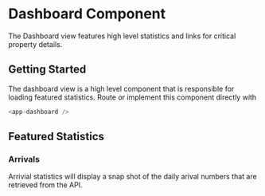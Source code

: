 Dashboard Component
===================

The Dashboard view features high level statistics and links for critical property details.

## Getting Started

The dashboard view is a high level component that is responsible for loading featured statistics.  Route or implement this component directly with

```ts
<app-dashboard />
```

## Featured Statistics

### Arrivals

Arrivial statistics will display a snap shot of the daily arival numbers that are retrieved from the API.





